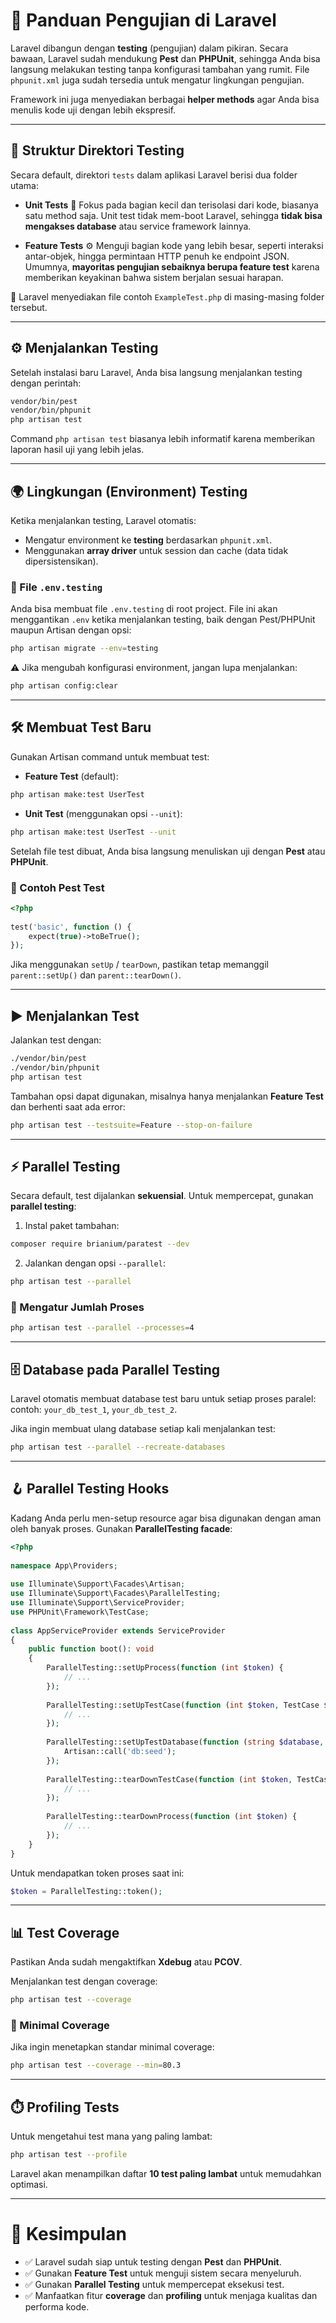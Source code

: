 # 🧪 Panduan Pengujian di Laravel

Laravel dibangun dengan **testing** (pengujian) dalam pikiran. Secara bawaan, Laravel sudah mendukung **Pest** dan **PHPUnit**, sehingga Anda bisa langsung melakukan testing tanpa konfigurasi tambahan yang rumit. File `phpunit.xml` juga sudah tersedia untuk mengatur lingkungan pengujian.

Framework ini juga menyediakan berbagai **helper methods** agar Anda bisa menulis kode uji dengan lebih ekspresif.

---

## 📂 Struktur Direktori Testing

Secara default, direktori `tests` dalam aplikasi Laravel berisi dua folder utama:

* **Unit Tests** 🧩
  Fokus pada bagian kecil dan terisolasi dari kode, biasanya satu method saja.
  Unit test tidak mem-boot Laravel, sehingga **tidak bisa mengakses database** atau service framework lainnya.

* **Feature Tests** ⚙️
  Menguji bagian kode yang lebih besar, seperti interaksi antar-objek, hingga permintaan HTTP penuh ke endpoint JSON.
  Umumnya, **mayoritas pengujian sebaiknya berupa feature test** karena memberikan keyakinan bahwa sistem berjalan sesuai harapan.

📌 Laravel menyediakan file contoh `ExampleTest.php` di masing-masing folder tersebut.

---

## ⚙️ Menjalankan Testing

Setelah instalasi baru Laravel, Anda bisa langsung menjalankan testing dengan perintah:

```bash
vendor/bin/pest
vendor/bin/phpunit
php artisan test
```

Command `php artisan test` biasanya lebih informatif karena memberikan laporan hasil uji yang lebih jelas.

---

## 🌍 Lingkungan (Environment) Testing

Ketika menjalankan testing, Laravel otomatis:

* Mengatur environment ke **testing** berdasarkan `phpunit.xml`.
* Menggunakan **array driver** untuk session dan cache (data tidak dipersistensikan).

### 🔑 File `.env.testing`

Anda bisa membuat file `.env.testing` di root project. File ini akan menggantikan `.env` ketika menjalankan testing, baik dengan Pest/PHPUnit maupun Artisan dengan opsi:

```bash
php artisan migrate --env=testing
```

⚠️ Jika mengubah konfigurasi environment, jangan lupa menjalankan:

```bash
php artisan config:clear
```

---

## 🛠️ Membuat Test Baru

Gunakan Artisan command untuk membuat test:

* **Feature Test** (default):

```bash
php artisan make:test UserTest
```

* **Unit Test** (menggunakan opsi `--unit`):

```bash
php artisan make:test UserTest --unit
```

Setelah file test dibuat, Anda bisa langsung menuliskan uji dengan **Pest** atau **PHPUnit**.

### 📌 Contoh Pest Test

```php
<?php
 
test('basic', function () {
    expect(true)->toBeTrue();
});
```

Jika menggunakan `setUp` / `tearDown`, pastikan tetap memanggil `parent::setUp()` dan `parent::tearDown()`.

---

## ▶️ Menjalankan Test

Jalankan test dengan:

```bash
./vendor/bin/pest
./vendor/bin/phpunit
php artisan test
```

Tambahan opsi dapat digunakan, misalnya hanya menjalankan **Feature Test** dan berhenti saat ada error:

```bash
php artisan test --testsuite=Feature --stop-on-failure
```

---

## ⚡ Parallel Testing

Secara default, test dijalankan **sekuensial**. Untuk mempercepat, gunakan **parallel testing**:

1. Instal paket tambahan:

```bash
composer require brianium/paratest --dev
```

2. Jalankan dengan opsi `--parallel`:

```bash
php artisan test --parallel
```

### 🔢 Mengatur Jumlah Proses

```bash
php artisan test --parallel --processes=4
```

---

## 🗄️ Database pada Parallel Testing

Laravel otomatis membuat database test baru untuk setiap proses paralel:
contoh: `your_db_test_1`, `your_db_test_2`.

Jika ingin membuat ulang database setiap kali menjalankan test:

```bash
php artisan test --parallel --recreate-databases
```

---

## 🪝 Parallel Testing Hooks

Kadang Anda perlu men-setup resource agar bisa digunakan dengan aman oleh banyak proses. Gunakan **ParallelTesting facade**:

```php
<?php
 
namespace App\Providers;
 
use Illuminate\Support\Facades\Artisan;
use Illuminate\Support\Facades\ParallelTesting;
use Illuminate\Support\ServiceProvider;
use PHPUnit\Framework\TestCase;
 
class AppServiceProvider extends ServiceProvider
{
    public function boot(): void
    {
        ParallelTesting::setUpProcess(function (int $token) {
            // ...
        });
 
        ParallelTesting::setUpTestCase(function (int $token, TestCase $testCase) {
            // ...
        });
 
        ParallelTesting::setUpTestDatabase(function (string $database, int $token) {
            Artisan::call('db:seed');
        });
 
        ParallelTesting::tearDownTestCase(function (int $token, TestCase $testCase) {
            // ...
        });
 
        ParallelTesting::tearDownProcess(function (int $token) {
            // ...
        });
    }
}
```

Untuk mendapatkan token proses saat ini:

```php
$token = ParallelTesting::token();
```

---

## 📊 Test Coverage

Pastikan Anda sudah mengaktifkan **Xdebug** atau **PCOV**.

Menjalankan test dengan coverage:

```bash
php artisan test --coverage
```

### 🚦 Minimal Coverage

Jika ingin menetapkan standar minimal coverage:

```bash
php artisan test --coverage --min=80.3
```

---

## ⏱️ Profiling Tests

Untuk mengetahui test mana yang paling lambat:

```bash
php artisan test --profile
```

Laravel akan menampilkan daftar **10 test paling lambat** untuk memudahkan optimasi.

---

# 🎯 Kesimpulan

* ✅ Laravel sudah siap untuk testing dengan **Pest** dan **PHPUnit**.
* ✅ Gunakan **Feature Test** untuk menguji sistem secara menyeluruh.
* ✅ Gunakan **Parallel Testing** untuk mempercepat eksekusi test.
* ✅ Manfaatkan fitur **coverage** dan **profiling** untuk menjaga kualitas dan performa kode.
